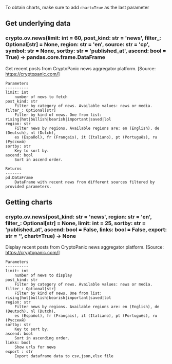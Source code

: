 To obtain charts, make sure to add `chart=True` as the last parameter

## Get underlying data 
### crypto.ov.news(limit: int = 60, post_kind: str = 'news', filter_: Optional[str] = None, region: str = 'en', source: str = 'cp', symbol: str = None, sortby: str = 'published_at', ascend: bool = True) -> pandas.core.frame.DataFrame

Get recent posts from CryptoPanic news aggregator platform. [Source: https://cryptopanic.com/]

    Parameters
    ----------
    limit: int
        number of news to fetch
    post_kind: str
        Filter by category of news. Available values: news or media.
    filter_: Optional[str]
        Filter by kind of news. One from list: rising|hot|bullish|bearish|important|saved|lol
    region: str
        Filter news by regions. Available regions are: en (English), de (Deutsch), nl (Dutch),
        es (Español), fr (Français), it (Italiano), pt (Português), ru (Русский)
    sortby: str
        Key to sort by.
    ascend: bool
        Sort in ascend order.

    Returns
    -------
    pd.DataFrame
        DataFrame with recent news from different sources filtered by provided parameters.

## Getting charts 
### crypto.ov.news(post_kind: str = 'news', region: str = 'en', filter_: Optional[str] = None, limit: int = 25, sortby: str = 'published_at', ascend: bool = False, links: bool = False, export: str = '', chart=True) -> None

Display recent posts from CryptoPanic news aggregator platform.
    [Source: https://cryptopanic.com/]

    Parameters
    ----------
    limit: int
        number of news to display
    post_kind: str
        Filter by category of news. Available values: news or media.
    filter_: Optional[str]
        Filter by kind of news. One from list: rising|hot|bullish|bearish|important|saved|lol
    region: str
        Filter news by regions. Available regions are: en (English), de (Deutsch), nl (Dutch),
        es (Español), fr (Français), it (Italiano), pt (Português), ru (Русский)
    sortby: str
        Key to sort by.
    ascend: bool
        Sort in ascending order.
    links: bool
        Show urls for news
    export : str
        Export dataframe data to csv,json,xlsx file
